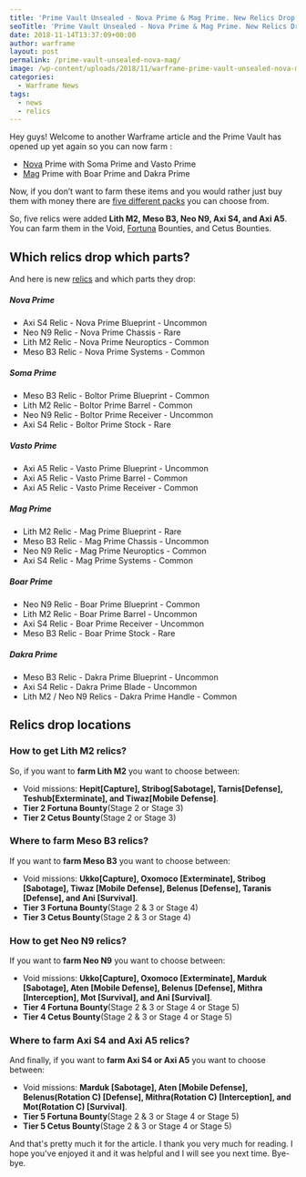 ```yaml
---
title: 'Prime Vault Unsealed - Nova Prime & Mag Prime. New Relics Drop Table'
seoTitle: 'Prime Vault Unsealed - Nova Prime & Mag Prime. New Relics Drop Table'
date: 2018-11-14T13:37:09+00:00
author: warframe
layout: post
permalink: /prime-vault-unsealed-nova-mag/
image: /wp-content/uploads/2018/11/warframe-prime-vault-unsealed-nova-mag.jpg
categories:
  - Warframe News
tags:
  - news
  - relics
---
```

Hey guys! Welcome to another Warframe article and the Prime Vault has opened up yet again so you can now farm  <!--more--> :

* [Nova](/warframes/nova/ "Warframe Nova") Prime with Soma Prime and Vasto Prime
* [Mag](/warframes/mag/ "Warframe Mag") Prime with Boar Prime and Dakra Prime

Now, if you don’t want to farm these items and you would rather just buy them with money there are [five different packs](https://www.warframe.com/prime-vault) you can choose from.

So, five relics were added <b>Lith M2, Meso B3, Neo N9, Axi S4, and Axi A5</b>. You can farm them in the Void, [Fortuna](/fortuna/ "Warframe Fortuna") Bounties, and Cetus Bounties.

## Which relics drop which parts?
And here is new [relics](/how-to-farm-relics/ "How To Farm Relics") and which parts they drop:

##### Nova Prime

* Axi S4 Relic - Nova Prime Blueprint - Uncommon
* Neo N9 Relic - Nova Prime Chassis - Rare
* Lith M2 Relic - Nova Prime Neuroptics - Common
* Meso B3 Relic - Nova Prime Systems - Common

##### Soma Prime 

* Meso B3 Relic - Boltor Prime Blueprint - Common
* Lith M2 Relic - Boltor Prime Barrel - Common
* Neo N9 Relic - Boltor Prime Receiver - Uncommon
* Axi S4 Relic - Boltor Prime Stock - Rare

##### Vasto Prime

* Axi A5 Relic - Vasto Prime Blueprint - Uncommon
* Axi A5 Relic - Vasto Prime Barrel - Common
* Axi A5 Relic - Vasto Prime Receiver - Common

##### Mag Prime

* Lith M2 Relic - Mag Prime Blueprint - Rare
* Meso B3 Relic - Mag Prime Chassis - Uncommon
* Neo N9 Relic - Mag Prime Neuroptics - Common
* Axi S4 Relic - Mag Prime Systems - Common

##### Boar Prime

* Neo N9 Relic - Boar Prime Blueprint - Common
* Lith M2 Relic - Boar Prime Barrel - Uncommon
* Axi S4 Relic - Boar Prime Receiver - Uncommon
* Meso B3 Relic - Boar Prime Stock - Rare

##### Dakra Prime

* Meso B3 Relic - Dakra Prime Blueprint - Uncommon
* Axi S4 Relic - Dakra Prime Blade - Uncommon
* Lith M2 / Neo N9 Relics - Dakra Prime Handle - Common

## Relics drop locations
### How to get Lith M2 relics?
So, if you want to **farm Lith M2** you want to choose between: 

* Void missions: <b>Hepit[Capture], Stribog[Sabotage], Tarnis[Defense], Teshub[Exterminate], and Tiwaz[Mobile Defense]</b>.
* <b>Tier 2 Fortuna Bounty</b>(Stage 2 or Stage 3)
* <b>Tier 2 Cetus Bounty</b>(Stage 2 or Stage 3)

### Where to farm Meso B3 relics?
If you want to **farm Meso B3** you want to choose between: 

* Void missions: <b>Ukko[Capture], Oxomoco [Exterminate], Stribog [Sabotage], Tiwaz [Mobile Defense], Belenus [Defense], Taranis [Defense], and Ani [Survival]</b>.
* <b>Tier 3 Fortuna Bounty</b>(Stage 2 & 3 or Stage 4)
* <b>Tier 3 Cetus Bounty</b>(Stage 2 & 3 or Stage 4)

### How to get Neo N9 relics?
If you want to **farm Neo N9** you want to choose between: 


* Void missions: <b>Ukko[Capture], Oxomoco [Exterminate], Marduk [Sabotage], Aten [Mobile Defense], Belenus [Defense], Mithra [Interception], Mot [Survival], and Ani [Survival]</b>.
* <b>Tier 4 Fortuna Bounty</b>(Stage 2 & 3 or Stage 4 or Stage 5)
* <b>Tier 4 Cetus Bounty</b>(Stage 2 & 3 or Stage 4 or Stage 5)

### Where to farm Axi S4 and Axi A5 relics?
And finally, if you want to **farm Axi S4 or Axi A5** you want to choose between:

* Void missions: <b>Marduk [Sabotage], Aten [Mobile Defense], Belenus(Rotation C) [Defense], Mithra(Rotation C) [Interception], and Mot(Rotation C) [Survival]</b>.
* <b>Tier 5 Fortuna Bounty</b>(Stage 2 & 3 or Stage 4 or Stage 5)
* <b>Tier 5 Cetus Bounty</b>(Stage 2 & 3 or Stage 4 or Stage 5)

And that's pretty much it for the article. I thank you very much for reading. I hope you've enjoyed it and it was helpful and I will see you next time. Bye-bye.     
